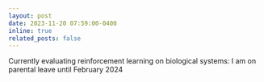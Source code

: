 ```yaml
---
layout: post
date: 2023-11-20 07:59:00-0400
inline: true
related_posts: false
---
```


Currently evaluating reinforcement learning on biological systems: I am on parental leave until February 2024
